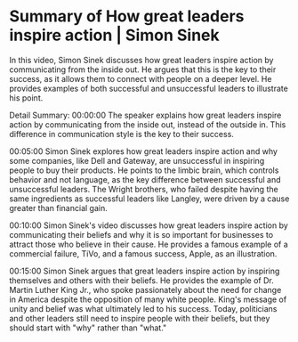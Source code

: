 # Summary of How great leaders inspire action | Simon Sinek

In this video, Simon Sinek discusses how great leaders inspire action by communicating from the inside out. He argues that this is the key to their success, as it allows them to connect with people on a deeper level. He provides examples of both successful and unsuccessful leaders to illustrate his point.

Detail Summary: 
00:00:00
The speaker explains how great leaders inspire action by communicating from the inside out, instead of the outside in. This difference in communication style is the key to their success.

00:05:00
Simon Sinek explores how great leaders inspire action and why some companies, like Dell and Gateway, are unsuccessful in inspiring people to buy their products. He points to the limbic brain, which controls behavior and not language, as the key difference between successful and unsuccessful leaders. The Wright brothers, who failed despite having the same ingredients as successful leaders like Langley, were driven by a cause greater than financial gain.

00:10:00
Simon Sinek's video discusses how great leaders inspire action by communicating their beliefs and why it is so important for businesses to attract those who believe in their cause. He provides a famous example of a commercial failure, TiVo, and a famous success, Apple, as an illustration.

00:15:00
Simon Sinek argues that great leaders inspire action by inspiring themselves and others with their beliefs. He provides the example of Dr. Martin Luther King Jr., who spoke passionately about the need for change in America despite the opposition of many white people. King's message of unity and belief was what ultimately led to his success. Today, politicians and other leaders still need to inspire people with their beliefs, but they should start with "why" rather than "what."


